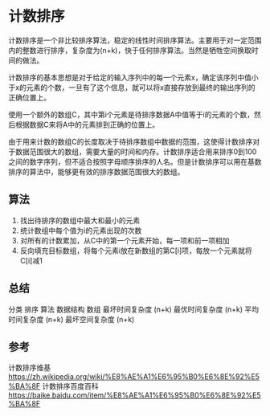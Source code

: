 # 计数排序

计数排序是一个非比较排序算法，稳定的线性时间排序算法。主要用于对一定范围内的整数进行排序，复杂度为(n+k)，快于任何排序算法。当然是牺牲空间换取时间的做法。

计数排序的基本思想是对于给定的输入序列中的每一个元素x，确定该序列中值小于x的元素的个数，一旦有了这个信息，就可以将x直接存放到最终的输出序列的正确位置上。

使用一个额外的数组C，其中第i个元素是待排序数据A中值等于i的元素的个数，然后根据数据C来将A中的元素排到正确的位置上。

由于用来计数的数组C的长度取决于待排序数组中数据的范围，这使得计数排序对于数据范围很大的数组，需要大量的时间和内存。计数排序适合用来排序0到100之间的数字序列，但不适合按照字母顺序排序的人名。但是计数排序可以用在基数排序的算法中，能够更有效的排序数据范围很大的数组。

## 算法
1. 找出待排序的数组中最大和最小的元素
2. 统计数组中每个值为i的元素出现的次数
3. 对所有的计数累加，从C中的第一个元素开始，每一项和前一项相加
4. 反向填充目标数组，将每个元素i放在新数组的第C[i]项，每放一个元素就将C[i]减1

## 总结
分类	排序 算法
数据结构	 数组
最坏时间复杂度 (n+k)
最优时间复杂度 (n+k)
平均时间复杂度 (n+k)
最坏空间复杂度 (n+k)

## 参考
计数排序维基 https://zh.wikipedia.org/wiki/%E8%AE%A1%E6%95%B0%E6%8E%92%E5%BA%8F
计数排序百度百科 https://baike.baidu.com/item/%E8%AE%A1%E6%95%B0%E6%8E%92%E5%BA%8F